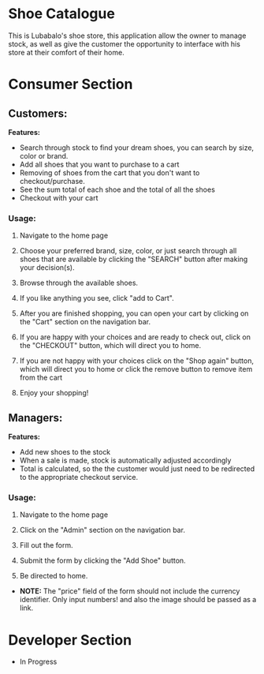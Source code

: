 # Shoe Catalogue

This is Lubabalo's shoe store, this application allow the owner to manage stock, as well as give the customer the opportunity to interface with his store at their comfort of their home.

# Consumer Section

## Customers:

__Features:__

* Search through stock to find your dream shoes, you can search by size, color or brand.
* Add all shoes that you want to purchase to a cart
* Removing of shoes from the cart that you don't want to checkout/purchase.
* See the sum total of each shoe and the total of all the shoes
* Checkout with your cart

### Usage:

1. Navigate to the home page

2. Choose your preferred brand, size, color, or just search through all shoes that are available by clicking the
"SEARCH" button after making your decision(s).

3. Browse through the available shoes.

4. If you like anything you see, click "add to Cart".

5. After you are finished shopping, you can open your cart by clicking on the "Cart" section on the navigation bar.

6. If you are happy with your choices and are ready to check out, click on the "CHECKOUT" button, which will direct
you to home.

7. If you are not happy with your choices click on the "Shop again" button, which will direct you to home or click the remove button to remove item from the cart

8. Enjoy your shopping!

## Managers:

__Features:__

* Add new shoes to the stock
* When a sale is made, stock is automatically adjusted accordingly
* Total is calculated, so the the customer would just need to be redirected to the appropriate checkout service.

### Usage:

1. Navigate to the home page

2. Click on the "Admin" section on the navigation bar.

3. Fill out the form.

4. Submit the form by clicking the "Add Shoe" button.

5. Be directed to home.

* __NOTE:__ The "price" field of the form should not include the currency identifier. Only input numbers! and also the image should be passed as a link.

# Developer Section

* In Progress
